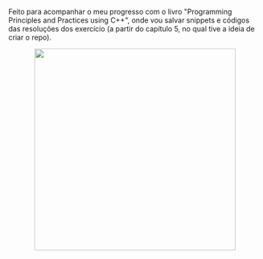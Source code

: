 Feito para acompanhar o meu progresso com o livro "Programming Principles and Practices using C++", onde vou salvar snippets e códigos das resoluções dos exercício (a partir do capítulo 5, no qual tive a ideia de criar o repo).

<p align="center"><img width="400" height=auto src="https://images-na.ssl-images-amazon.com/images/I/81HCIXim7hL.jpg"></p>
